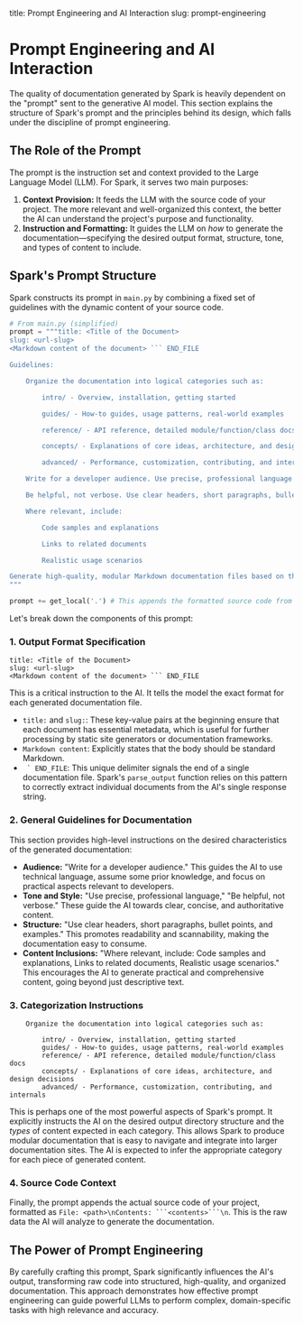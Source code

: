 title: Prompt Engineering and AI Interaction
slug: prompt-engineering

# Prompt Engineering and AI Interaction

The quality of documentation generated by Spark is heavily dependent on the "prompt" sent to the generative AI model. This section explains the structure of Spark's prompt and the principles behind its design, which falls under the discipline of prompt engineering.

## The Role of the Prompt

The prompt is the instruction set and context provided to the Large Language Model (LLM). For Spark, it serves two main purposes:

1.  **Context Provision:** It feeds the LLM with the source code of your project. The more relevant and well-organized this context, the better the AI can understand the project's purpose and functionality.
2.  **Instruction and Formatting:** It guides the LLM on *how* to generate the documentation—specifying the desired output format, structure, tone, and types of content to include.

## Spark's Prompt Structure

Spark constructs its prompt in `main.py` by combining a fixed set of guidelines with the dynamic content of your source code.

```python
# From main.py (simplified)
prompt = """title: <Title of the Document>
slug: <url-slug>
<Markdown content of the document> ``` END_FILE

Guidelines:

    Organize the documentation into logical categories such as:

        intro/ - Overview, installation, getting started

        guides/ - How-to guides, usage patterns, real-world examples

        reference/ - API reference, detailed module/function/class docs

        concepts/ - Explanations of core ideas, architecture, and design decisions

        advanced/ - Performance, customization, contributing, and internals

    Write for a developer audience. Use precise, professional language and explain why things work the way they do—not just how.

    Be helpful, not verbose. Use clear headers, short paragraphs, bullet points, and examples.

    Where relevant, include:

        Code samples and explanations

        Links to related documents

        Realistic usage scenarios

Generate high-quality, modular Markdown documentation files based on the following source code:
"""

prompt += get_local('.') # This appends the formatted source code from your project
```

Let's break down the components of this prompt:

### 1. Output Format Specification

```
title: <Title of the Document>
slug: <url-slug>
<Markdown content of the document> ``` END_FILE
```
This is a critical instruction to the AI. It tells the model the exact format for each generated documentation file.
*   `title:` and `slug:`: These key-value pairs at the beginning ensure that each document has essential metadata, which is useful for further processing by static site generators or documentation frameworks.
*   `Markdown content`: Explicitly states that the body should be standard Markdown.
*   `` ` END_FILE``: This unique delimiter signals the end of a single documentation file. Spark's `parse_output` function relies on this pattern to correctly extract individual documents from the AI's single response string.

### 2. General Guidelines for Documentation

This section provides high-level instructions on the desired characteristics of the generated documentation:

*   **Audience:** "Write for a developer audience." This guides the AI to use technical language, assume some prior knowledge, and focus on practical aspects relevant to developers.
*   **Tone and Style:** "Use precise, professional language," "Be helpful, not verbose." These guide the AI towards clear, concise, and authoritative content.
*   **Structure:** "Use clear headers, short paragraphs, bullet points, and examples." This promotes readability and scannability, making the documentation easy to consume.
*   **Content Inclusions:** "Where relevant, include: Code samples and explanations, Links to related documents, Realistic usage scenarios." This encourages the AI to generate practical and comprehensive content, going beyond just descriptive text.

### 3. Categorization Instructions

```
    Organize the documentation into logical categories such as:

        intro/ - Overview, installation, getting started
        guides/ - How-to guides, usage patterns, real-world examples
        reference/ - API reference, detailed module/function/class docs
        concepts/ - Explanations of core ideas, architecture, and design decisions
        advanced/ - Performance, customization, contributing, and internals
```
This is perhaps one of the most powerful aspects of Spark's prompt. It explicitly instructs the AI on the desired output directory structure and the *types* of content expected in each category. This allows Spark to produce modular documentation that is easy to navigate and integrate into larger documentation sites. The AI is expected to infer the appropriate category for each piece of generated content.

### 4. Source Code Context

Finally, the prompt appends the actual source code of your project, formatted as `File: <path>\nContents: ```<contents>```\n`. This is the raw data the AI will analyze to generate the documentation.

## The Power of Prompt Engineering

By carefully crafting this prompt, Spark significantly influences the AI's output, transforming raw code into structured, high-quality, and organized documentation. This approach demonstrates how effective prompt engineering can guide powerful LLMs to perform complex, domain-specific tasks with high relevance and accuracy.
